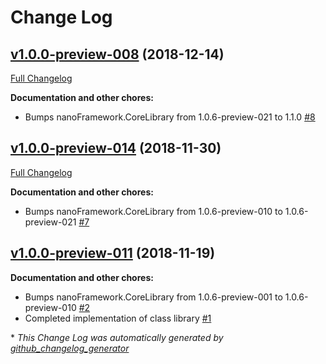 # Change Log

## [v1.0.0-preview-008](https://github.com/nanoframework/lib-nanoFramework.Devices.OneWire/tree/v1.0.0-preview-008) (2018-12-14)
[Full Changelog](https://github.com/nanoframework/lib-nanoFramework.Devices.OneWire/compare/v1.0.0-preview-014...v1.0.0-preview-008)

**Documentation and other chores:**

- Bumps nanoFramework.CoreLibrary from 1.0.6-preview-021 to 1.1.0 [\#8](https://github.com/nanoframework/lib-nanoFramework.Devices.OneWire/pull/8)

## [v1.0.0-preview-014](https://github.com/nanoframework/lib-nanoFramework.Devices.OneWire/tree/v1.0.0-preview-014) (2018-11-30)
[Full Changelog](https://github.com/nanoframework/lib-nanoFramework.Devices.OneWire/compare/v1.0.0-preview-011...v1.0.0-preview-014)

**Documentation and other chores:**

- Bumps nanoFramework.CoreLibrary from 1.0.6-preview-010 to 1.0.6-preview-021 [\#7](https://github.com/nanoframework/lib-nanoFramework.Devices.OneWire/pull/7)

## [v1.0.0-preview-011](https://github.com/nanoframework/lib-nanoFramework.Devices.OneWire/tree/v1.0.0-preview-011) (2018-11-19)
**Documentation and other chores:**

- Bumps nanoFramework.CoreLibrary from 1.0.6-preview-001 to 1.0.6-preview-010 [\#2](https://github.com/nanoframework/lib-nanoFramework.Devices.OneWire/pull/2)
- Completed implementation of class library [\#1](https://github.com/nanoframework/lib-nanoFramework.Devices.OneWire/pull/1)



\* *This Change Log was automatically generated by [github_changelog_generator](https://github.com/skywinder/Github-Changelog-Generator)*